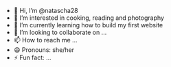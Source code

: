 - 👋 Hi, I’m @natascha28
- 👀 I’m interested in cooking, reading and photography
- 🌱 I’m currently learning how to build my first website
- 💞️ I’m looking to collaborate on ...
- 📫 How to reach me ...
- 😄 Pronouns: she/her
- ⚡ Fun fact: ...

<!---
natascha28/natascha28 is a ✨ special ✨ repository because its `README.md` (this file) appears on your GitHub profile.
You can click the Preview link to take a look at your changes.
--->
